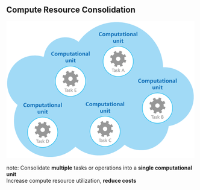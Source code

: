 ##  Compute Resource Consolidation

![Compute Resource Consolidation](resources/images/compute-resource-consolidation.png)

note:
Consolidate __multiple__ tasks or operations into a __single computational unit__  
Increase compute resource utilization, __reduce costs__